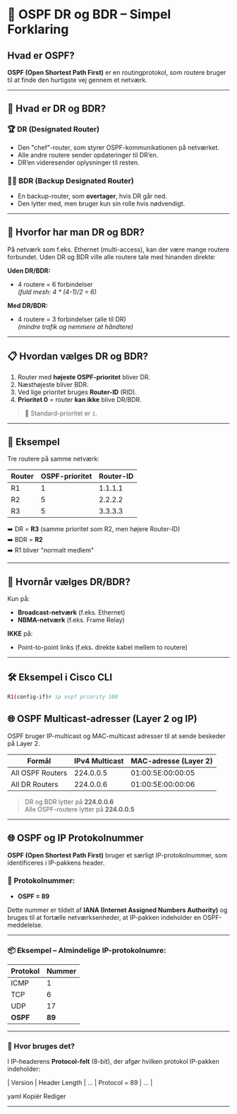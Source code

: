 # 🧠 OSPF DR og BDR – Simpel Forklaring

## Hvad er OSPF?
**OSPF (Open Shortest Path First)** er en routingprotokol, som routere bruger til at finde den hurtigste vej gennem et netværk.

---

## 🔸 Hvad er DR og BDR?

### 🏆 DR (Designated Router)
- Den "chef"-router, som styrer OSPF-kommunikationen på netværket.
- Alle andre routere sender opdateringer til DR’en.
- DR’en videresender oplysninger til resten.

### 🧍‍♂️ BDR (Backup Designated Router)
- En backup-router, som **overtager**, hvis DR går ned.
- Den lytter med, men bruger kun sin rolle hvis nødvendigt.

---

## 🔁 Hvorfor har man DR og BDR?

På netværk som f.eks. Ethernet (multi-access), kan der være mange routere forbundet. Uden DR og BDR ville alle routere tale med hinanden direkte:

**Uden DR/BDR:**
- 4 routere = 6 forbindelser  
  _(fuld mesh: 4 * (4-1)/2 = 6)_

**Med DR/BDR:**
- 4 routere = 3 forbindelser (alle til DR)  
  _(mindre trafik og nemmere at håndtere)_

---

## 📋 Hvordan vælges DR og BDR?

1. Router med **højeste OSPF-prioritet** bliver DR.
2. Næsthøjeste bliver BDR.
3. Ved lige prioritet bruges **Router-ID** (RID).
4. **Prioritet 0** = router **kan ikke** blive DR/BDR.

> 🔧 Standard-prioritet er `1`.

---

## 🧪 Eksempel

Tre routere på samme netværk:

| Router | OSPF-prioritet | Router-ID     |
|--------|----------------|---------------|
| R1     | 1              | 1.1.1.1       |
| R2     | 5              | 2.2.2.2       |
| R3     | 5              | 3.3.3.3       |

➡️ DR = **R3** (samme prioritet som R2, men højere Router-ID)  
➡️ BDR = **R2**  
➡️ R1 bliver "normalt medlem"

---

## 🔌 Hvornår vælges DR/BDR?
Kun på:
- **Broadcast-netværk** (f.eks. Ethernet)
- **NBMA-netværk** (f.eks. Frame Relay)

**IKKE** på:
- Point-to-point links (f.eks. direkte kabel mellem to routere)

---

## 🛠️ Eksempel i Cisco CLI

```bash
R1(config-if)# ip ospf priority 100
```

## 🌐 OSPF Multicast-adresser (Layer 2 og IP)

OSPF bruger IP-multicast og MAC-multicast adresser til at sende beskeder på Layer 2.

| Formål             | IPv4 Multicast | MAC-adresse (Layer 2)      |
|--------------------|----------------|-----------------------------|
| All OSPF Routers   | 224.0.0.5      | 01:00:5E:00:00:05           |
| All DR Routers     | 224.0.0.6      | 01:00:5E:00:00:06           |

> DR og BDR lytter på **224.0.0.6**  
> Alle OSPF-routere lytter på **224.0.0.5**

---

## 🌐 OSPF og IP Protokolnummer

**OSPF (Open Shortest Path First)** bruger et særligt IP-protokolnummer, som identificeres i IP-pakkens header.

### 🔢 Protokolnummer:
- **OSPF = 89**

Dette nummer er tildelt af **IANA (Internet Assigned Numbers Authority)** og bruges til at fortælle netværksenheder, at IP-pakken indeholder en OSPF-meddelelse.

---

### 📦 Eksempel – Almindelige IP-protokolnumre:

| Protokol | Nummer |
|----------|--------|
| ICMP     | 1      |
| TCP      | 6      |
| UDP      | 17     |
| **OSPF** | **89** |

---

### 🧠 Hvor bruges det?
I IP-headerens **Protocol-felt** (8-bit), der afgør hvilken protokol IP-pakken indeholder:

| Version | Header Length | ... | Protocol = 89 | ... |

yaml
Kopiér
Rediger

---

